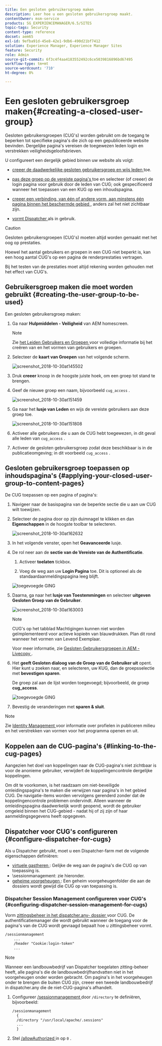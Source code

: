 ```yaml
---
title: Een gesloten gebruikersgroep maken
description: Leer hoe u een gesloten gebruikersgroep maakt.
contentOwner: msm-service
products: SG_EXPERIENCEMANAGER/6.5/SITES
topic-tags: Security
content-type: reference
docset: aem65
exl-id: 9efba91d-45e8-42e1-9db6-490d21bf7412
solution: Experience Manager, Experience Manager Sites
feature: Security
role: Admin
source-git-commit: 6f3c4f4aa4183552492c6ce5039816896bd67495
workflow-type: tm+mt
source-wordcount: '710'
ht-degree: 0%

---
```


# Een gesloten gebruikersgroep maken{#creating-a-closed-user-group}

Gesloten gebruikersgroepen (CUG&#39;s) worden gebruikt om de toegang te beperken tot specifieke pagina&#39;s die zich op een gepubliceerde website bevinden. Dergelijke pagina&#39;s vereisen de toegewezen leden login en verstrekken veiligheidsgeloofsbrieven.

U configureert een dergelijk gebied binnen uw website als volgt:

* [ creeer de daadwerkelijke gesloten gebruikersgroep en wijs leden ](#creating-the-user-group-to-be-used) toe.

* [ pas deze groep op de vereiste pagina&#39;s ](#applying-your-closed-user-group-to-content-pages) toe en selecteer (of creeer) de login pagina voor gebruik door de leden van CUG; ook gespecificeerd wanneer het toepassen van een KUG op een inhoudspagina.

* [ creeer een verbinding, van één of andere vorm, aan minstens één pagina binnen het beschermde gebied ](#linking-to-the-cug-pages), anders zal het niet zichtbaar zijn.

* [ vormt Dispatcher ](#configure-dispatcher-for-cugs) als in gebruik.

>[!CAUTION]
>
>Gesloten gebruikersgroepen (CUG&#39;s) moeten altijd worden gemaakt met het oog op prestaties.
>
>Hoewel het aantal gebruikers en groepen in een CUG niet beperkt is, kan een hoog aantal CUG&#39;s op een pagina de renderprestaties vertragen.
>
>Bij het testen van de prestaties moet altijd rekening worden gehouden met het effect van CUG&#39;s.

## Gebruikersgroep maken die moet worden gebruikt {#creating-the-user-group-to-be-used}

Een gesloten gebruikersgroep maken:

1. Ga naar **Hulpmiddelen - Veiligheid** van AEM homescreen.

   >[!NOTE]
   >
   >Zie [ het Leiden Gebruikers en Groepen ](/help/sites-administering/security.md#managing-users-and-groups) voor volledige informatie bij het creëren van en het vormen van gebruikers en groepen.

1. Selecteer de **kaart van Groepen** van het volgende scherm.

   ![ screenshot_2018-10-30at145502 ](assets/screenshot_2018-10-30at145502.png)

1. Druk **creeer** knoop in de hoogste juiste hoek, om een groep tot stand te brengen.
1. Geef de nieuwe groep een naam, bijvoorbeeld `cug_access` .

   ![ screenshot_2018-10-30at151459 ](assets/screenshot_2018-10-30at151459.png)

1. Ga naar het **lusje van Leden** en wijs de vereiste gebruikers aan deze groep toe.

   ![ screenshot_2018-10-30at151808 ](assets/screenshot_2018-10-30at151808.png)

1. Activeer alle gebruikers die u aan de CUG hebt toegewezen, in dit geval alle leden van `cug_access` .
1. Activeer de gesloten gebruikersgroep zodat deze beschikbaar is in de publicatieomgeving; in dit voorbeeld `cug_access` .

## Gesloten gebruikersgroep toepassen op inhoudspagina&#39;s {#applying-your-closed-user-group-to-content-pages}

De CUG toepassen op een pagina of pagina&#39;s:

1. Navigeer naar de basispagina van de beperkte sectie die u aan uw CUG wilt toewijzen.
1. Selecteer de pagina door op zijn duimnagel te klikken en dan **Eigenschappen** in de hoogste toolbar te selecteren.

   ![ screenshot_2018-10-30at162632 ](assets/screenshot_2018-10-30at162632.png)

1. In het volgende venster, open het **Geavanceerde** lusje.

1. De rol neer aan de **sectie van de Vereiste van de Authentificatie**.

   1. Activeer **toelaten** tickbox.

   1. Voeg de weg aan uw **Login Pagina** toe.
Dit is optioneel als de standaardaanmeldingspagina leeg blijft.

   ![ toegevoegde GING ](assets/cug-authentication-requirement.png)

1. Daarna, ga naar het **lusje van Toestemmingen** en selecteer **uitgeven Gesloten Groep van de Gebruiker**.

   ![ screenshot_2018-10-30at163003 ](assets/screenshot_2018-10-30at163003.png)

   >[!NOTE]
   >
   >CUG&#39;s op het tabblad Machtigingen kunnen niet worden geïmplementeerd voor actieve kopieën van blauwdrukken. Plan dit rond wanneer het vormen van Levend Exemplaar.
   >
   >Voor meer informatie, zie [ Gesloten Gebruikersgroepen in AEM - Livecopy ](closed-user-groups.md#aem-livecopy).

1. Het **geeft Gesloten dialoog van de Groep van de Gebruiker uit** opent. Hier kunt u zoeken naar, en selecteren, uw KUG, dan de groepsselectie met **bevestigen sparen**.

   De groep zal aan de lijst worden toegevoegd; bijvoorbeeld, de groep **cug_access**.

   ![ toegevoegde GING ](assets/cug-added.png)

1. Bevestig de veranderingen met **sparen &amp; sluit**.

>[!NOTE]
>
>Zie [ Identity Management ](/help/sites-administering/identity-management.md) voor informatie over profielen in publiceren milieu en het verstrekken van vormen voor het programma openen en uit.

## Koppelen aan de CUG-pagina&#39;s {#linking-to-the-cug-pages}

Aangezien het doel van koppelingen naar de CUG-pagina&#39;s niet zichtbaar is voor de anonieme gebruiker, verwijdert de koppelingencontrole dergelijke koppelingen.

Om dit te voorkomen, is het raadzaam om niet-beveiligde omleidingspagina&#39;s te maken die verwijzen naar pagina&#39;s in het gebied CUG. De navigatie-items worden vervolgens gerenderd zonder dat de koppelingencontrole problemen ondervindt. Alleen wanneer de omleidingspagina daadwerkelijk wordt geopend, wordt de gebruiker omgeleid binnen het CUG-gebied - nadat hij of zij zijn of haar aanmeldingsgegevens heeft opgegeven.

## Dispatcher voor CUG&#39;s configureren {#configure-dispatcher-for-cugs}

Als u Dispatcher gebruikt, moet u een Dispatcher-farm met de volgende eigenschappen definiëren:

* [ virtuele gastheren ](https://experienceleague.adobe.com/docs/experience-manager-dispatcher/using/configuring/dispatcher-configuration.html#identifying-virtual-hosts-virtualhosts): Gelijke de weg aan de pagina&#39;s die CUG op van toepassing is.
* \sessionmanagement: zie hieronder.
* [ geheime voorgeheugen ](https://experienceleague.adobe.com/docs/experience-manager-dispatcher/using/configuring/dispatcher-configuration.html#configuring-the-dispatcher-cache-cache): Een geheim voorgeheugenfolder die aan de dossiers wordt gewijd die CUG op van toepassing is.

### Dispatcher Session Management configureren voor CUG&#39;s {#configuring-dispatcher-session-management-for-cugs}

Vorm [ zittingsbeheer in het dispatcher.any- dossier ](https://experienceleague.adobe.com/docs/experience-manager-dispatcher/using/configuring/dispatcher-configuration.html#enabling-secure-sessions-sessionmanagement) voor CUG. De authentificatiemanager die wordt gebruikt wanneer de toegang voor de pagina&#39;s van de CUG wordt gevraagd bepaalt hoe u zittingsbeheer vormt.

```xml
/sessionmanagement
    ...
    /header "Cookie:login-token"
    ...
```

>[!NOTE]
>
>Wanneer een landbouwbedrijf van Dispatcher toegelaten zitting-beheer heeft, alle pagina&#39;s die de landbouwbedrijfhandvatten niet in het voorgeheugen onder worden gebracht. Om pagina&#39;s in het voorgeheugen onder te brengen die buiten CUG zijn, creeer een tweede landbouwbedrijf in dispatcher.any
>die de niet-CUG-pagina&#39;s afhandelt.

1. Configureer [ /sessionmanagement ](https://experienceleague.adobe.com/docs/experience-manager-dispatcher/using/configuring/dispatcher-configuration.html#enabling-secure-sessions-sessionmanagement) door `/directory` te definiëren, bijvoorbeeld:

   ```xml
   /sessionmanagement
     {
     /directory "/usr/local/apache/.sessions"
     ...
     }
   ```

1. Stel [ /allowAuthorized ](https://experienceleague.adobe.com/docs/experience-manager-dispatcher/using/configuring/dispatcher-configuration.html#caching-when-authentication-is-used) in op `0` .
